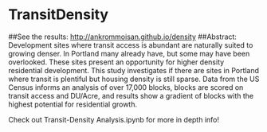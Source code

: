 # TransitDensity
##See the results:
http://ankrommoisan.github.io/density
##Abstract:
Development sites where transit access is abundant are naturally suited to growing denser. In Portland many already have, but some may have been overlooked. These sites present an opportunity for higher density residential development. This study investigates if there are sites in Portland where transit is plentiful but housing density is still sparse. Data from the US Census informs an analysis of over 17,000 blocks, blocks are scored on transit access and DU/Acre, and results show a gradient of blocks with the highest potential for residential growth. 

Check out Transit-Density Analysis.ipynb for more in depth info!
